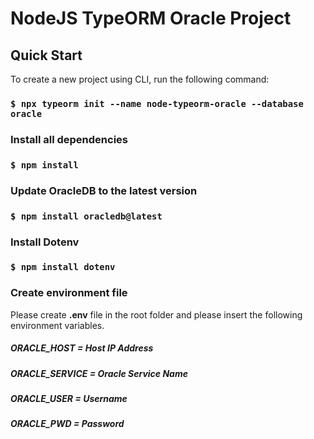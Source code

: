 # NodeJS TypeORM Oracle Project

## Quick Start
To create a new project using CLI, run the following command:

### `$ npx typeorm init --name node-typeorm-oracle --database oracle`

### Install all dependencies
### `$ npm install`

### Update OracleDB to the latest version
### `$ npm install oracledb@latest`

### Install Dotenv
### `$ npm install dotenv`

### Create environment file
Please create **.env** file in the root folder and please insert the following environment variables.

##### ORACLE_HOST = Host IP Address
##### ORACLE_SERVICE = Oracle Service Name
##### ORACLE_USER = Username
##### ORACLE_PWD = Password
